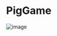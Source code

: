 # PigGame

![image](https://github.com/RichardoTS/PigGame/assets/123037383/f5456d46-ddb2-4a6c-a9f7-430563ca60b9)
